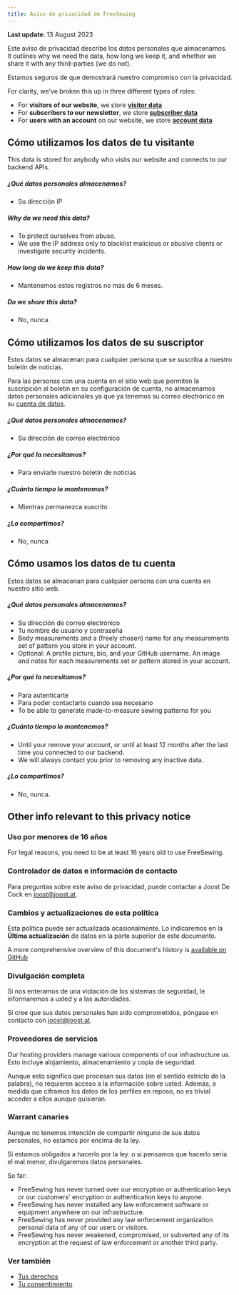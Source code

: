 ```yaml
---
title: Aviso de privacidad de FreeSewing
---
```


**Last update**: 13 August 2023

Este aviso de privacidad describe los datos personales que almacenamos. It outlines why we need the data, how long we keep it, and whether we share it with any third-parties (we do not).

Estamos seguros de que demostrará nuestro compromiso con la privacidad.

For clarity, we've broken this up in three different types of roles:

- For **visitors of our website**, we store **[visitor data][v]**
- For **subscribers to our newsletter**, we store **[subscriber data][s]**
- For **users with an account** on our website, we store **[account data][a]**

## Cómo utilizamos los datos de tu visitante

<Note>
This data is stored for anybody who visits our website and connects to our backend APIs.
</Note>

##### ¿Qué datos personales almacenamos?

- Su dirección IP

##### Why do we need this data?

- To protect ourselves from abuse.
- We use the IP address only to blacklist malicious or abusive clients or investigate security incidents.

##### How long do we keep this data?

- Mantenemos estos registros no más de 6 meses.

##### Do we share this data?

- No, nunca


## Cómo utilizamos los datos de su suscriptor

<Note> 

Estos datos se almacenan para cualquier persona que se suscriba a nuestro boletín de noticias.

Para las personas con una cuenta en el sitio web que permiten la suscripción al boletín en su configuración de cuenta, no almacenamos datos personales adicionales ya que ya tenemos su correo electrónico en su [cuenta de datos][a].

</Note>

##### ¿Qué datos personales almacenamos?

- Su dirección de correo electrónico

##### ¿Por qué la necesitamos?

- Para enviarle nuestro boletín de noticias

##### ¿Cuánto tiempo lo mantenemos?

- Mientras permanezca suscrito

##### ¿Lo compartimos?

- No, nunca


## Cómo usamos los datos de tu cuenta

<Note>
Estos datos se almacenan para cualquier persona con una cuenta en nuestro sitio web.
</Note>

##### ¿Qué datos personales almacenamos?

- Su dirección de correo electrónico
- Tu nombre de usuario y contraseña
- Body measurements and a (freely chosen) name for any measurements set of pattern you store in your account.
- Optional: A profile picture, bio, and your GitHub username. An image and notes for each measurements set or pattern stored in your account.

##### ¿Por qué la necesitamos?

- Para autenticarte
- Para poder contactarte cuando sea necesario
- To be able to generate made-to-measure sewing patterns for you

##### ¿Cuánto tiempo lo mantenemos?

- Until your remove your account, or until at least 12 months after the last time you connected to our backend.
- We will always contact you prior to removing any inactive data.

##### ¿Lo compartimos?

- No, nunca.


## Other info relevant to this privacy notice

### Uso por menores de 16 años

For legal reasons, you need to be at least 16 years old to use FreeSewing.

### Controlador de datos e información de contacto

Para preguntas sobre este aviso de privacidad, puede contactar a Joost De Cock en joost@joost.at.

### Cambios y actualizaciones de esta política

Esta política puede ser actualizada ocasionalmente. Lo indicaremos en la **Última actualización** de datos en la parte superior de este documento.

A more comprehensive overview of this document's history is [available on GitHub][1]

### Divulgación completa

Si nos enteramos de una violación de los sistemas de seguridad, le informaremos a usted y a las autoridades.

Si cree que sus datos personales han sido comprometidos, póngase en contacto con joost@joost.at.

### Proveedores de servicios

Our hosting providers manage various components of our infrastructure us. Esto incluye alojamiento, almacenamiento y copia de seguridad.

Aunque esto significa que procesan sus datos (en el sentido estricto de la palabra), no requieren acceso a la información sobre usted. Además, a medida que ciframos los datos de los perfiles en reposo, no es trivial acceder a ellos aunque quisieran.

### Warrant canaries

Aunque no tenemos intención de compartir ninguno de sus datos personales, no estamos por encima de la ley.

Si estamos obligados a hacerlo por la ley. o si pensamos que hacerlo sería el mal menor, divulgaremos datos personales.

So far:

- FreeSewing has never turned over our encryption or authentication keys or our customers' encryption or authentication keys to anyone.
- FreeSewing has never installed any law enforcement software or equipment anywhere on our infrastructure.
- FreeSewing has never provided any law enforcement organization personal data of any of our users or visitors.
- FreeSewing has never weakened, compromised, or subverted any of its encryption at the request of law enforcement or another third party.

### Ver también

- [Tus derechos][2]
- [Tu consentimiento][3]

[v]: #how-we-use-your-visitor-data

[1]: https://github.com/freesewing/markdown/commits/develop/org/docs/about/privacy

[2]: /docs/about/rights/

[3]: /account/consent/

[s]: #how-we-use-your-subscriber-data

[a]: #how-we-use-your-account-data
